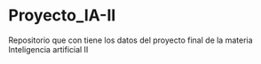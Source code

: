# Proyecto_IA-II
Repositorio que con tiene los datos del proyecto final de la materia Inteligencia artificial II
